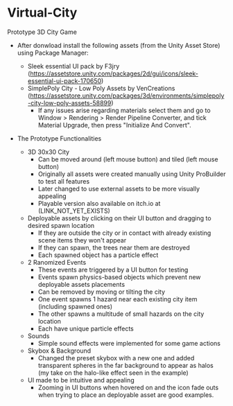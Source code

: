 # Virtual-City
Prototype 3D City Game
- After donwload install the following assets (from the Unity Asset Store) using Package Manager:
    -   Sleek essential UI pack by F3jry (https://assetstore.unity.com/packages/2d/gui/icons/sleek-essential-ui-pack-170650)
    - SimplePoly City - Low Poly Assets by VenCreations (https://assetstore.unity.com/packages/3d/environments/simplepoly-city-low-poly-assets-58899)
        - If any issues arise regarding materials select them and go to Window > Rendering > Render Pipeline Converter, and tick Material Upgrade, then press "Initialize And Convert". 

- The Prototype Functionalities
    - 3D 30x30 City
        -  Can be moved around (left mouse button) and tiled (left mouse button)
        - Originally all assets were created manually using Unity ProBuilder to test all features
        - Later changed to use external assets to be more visually appealing
        - Playable version also available on itch.io at (LINK_NOT_YET_EXISTS)
    - Deployable assets by clicking on their UI button and dragging to desired spawn location
        - If they are outside the city or in contact with already existing scene items they won't appear
        - If they can spawn, the trees near them are destroyed
        - Each spawned object has a particle effect
    -  2 Ranomized Events
        - These events are triggered by a UI button for testing
        - Events spawn physics-based objects which prevent new deployable assets placements
        - Can be removed by moving or tilting the city
        - One event spawns 1 hazard near each existing city item (including spawned ones)
        - The other spawns a multitude of small hazards on the city location
        - Each have unique particle effects
    - Sounds
        - Simple sound effects were implemented for some game actions
    - Skybox & Background
        - Changed the preset skybox with a new one and added transparent spheres in the far background to appear as halos (my take on the halo-like effect seen in the example)
    - UI made to be intuitive and appealing
        - Zooming in UI buttons when hovered on and the icon fade outs when trying to place an deployable asset are good examples.
     